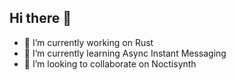 ## Hi there 👋

- 🔭 I’m currently working on Rust
- 🌱 I’m currently learning Async Instant Messaging
- 👯 I’m looking to collaborate on Noctisynth
